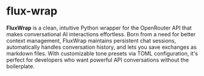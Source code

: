 # flux-wrap

**FluxWrap** is a clean, intuitive Python wrapper for the OpenRouter API that makes conversational AI interactions effortless. Born from a need for better context management, FluxWrap maintains persistent chat sessions, automatically handles conversation history, and lets you save exchanges as markdown files. With customizable tone presets via TOML configuration, it's perfect for developers who want powerful API conversations without the boilerplate.
